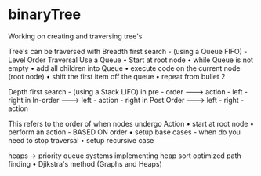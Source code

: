# binaryTree
Working on creating and traversing tree's

Tree's can be traversed with 
   Breadth first search - (using a Queue FIFO) - Level Order Traversal
     Use a Queue 
        • Start at root node
          • while Queue is not empty
        • add all children into Queue
        • execute code on the current node (root node)
        • shift the first item off the queue 
        • repeat from bullet 2
       
   Depth first search  - (using a Stack LIFO) 
        in pre - order  ---> action - left - right
        in In-order ---> left - action - right 
        in Post Order ---> left - right - action 
        
   This refers to the order of when nodes undergo Action
       • start at root node 
       • perform an action - BASED ON order
       • setup base cases - when do you need to stop traversal
       • setup recursive case
       
   heaps -> 
     priority queue systems
     implementing heap sort
     optimized path finding 
     • Djikstra's method (Graphs and Heaps)
     
   
   
   
